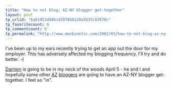 ```yaml
---
title: "How to not blog; AZ-NY blogger get-together"
layout: post
tp_urlid: "6a010534988cd3970b0120a5b35c83970c"
tp_favoritecount: 0
tp_commentcount: 0
tp_permalink: "http://www.monkinetic.com/2002/03/how-to-not-blog-az-ny-blogger-get-together.html"
---
```

I&#39;ve been up to my ears recently trying to get an app out the door for my employer. This has adversely affected my blogging frequency. I&#39;ll try and do better. -)

<a href="http://www.mrbarrett.com">Damien</a> is going to be in my neck of the woods April 5 - he and I and hopefully some other <a href="http://www.120degrees.com">AZ</a> <a href="http://homepage.mac.com/iblog/">bloggers</a> are going to have an AZ-NY blogger get-together. I feel so &quot;in&quot;.
